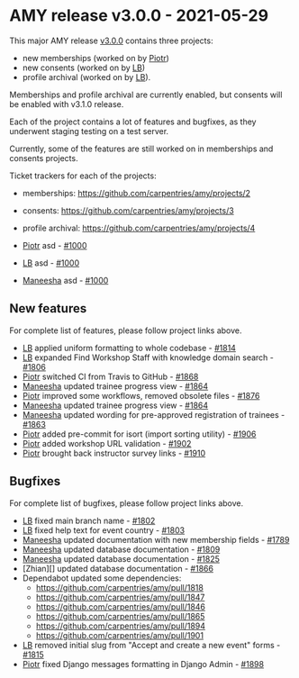 # AMY release v3.0.0 - 2021-05-29

This major AMY release [v3.0.0][] contains three projects:

* new memberships (worked on by [Piotr][])
* new consents (worked on by [LB][])
* profile archival (worked on by [LB][]).

Memberships and profile archival are currently enabled, but consents will be
enabled with v3.1.0 release.

Each of the project contains a lot of features and bugfixes, as they
underwent staging testing on a test server.

Currently, some of the features are still worked on in memberships and
consents projects.

Ticket trackers for each of the projects:

* memberships: https://github.com/carpentries/amy/projects/2
* consents: https://github.com/carpentries/amy/projects/3
* profile archival: https://github.com/carpentries/amy/projects/4

* [Piotr][] asd - [#1000](https://github.com/carpentries/amy/pull/1000)
* [LB][] asd - [#1000](https://github.com/carpentries/amy/pull/1000)
* [Maneesha][] asd - [#1000](https://github.com/carpentries/amy/pull/1000)

## New features

For complete list of features, please follow project links above.

* [LB][] applied uniform formatting to whole codebase - [#1814](https://github.com/carpentries/amy/pull/1814)
* [LB][] expanded Find Workshop Staff with knowledge domain search - [#1806](https://github.com/carpentries/amy/pull/1806)
* [Piotr][] switched CI from Travis to GitHub - [#1868](https://github.com/carpentries/amy/pull/1868)
* [Maneesha][] updated trainee progress view - [#1864](https://github.com/carpentries/amy/pull/1864)
* [Piotr][] improved some workflows, removed obsolete files - [#1876](https://github.com/carpentries/amy/pull/1876)
* [Maneesha][] updated trainee progress view - [#1864](https://github.com/carpentries/amy/pull/1864)
* [Maneesha][] updated wording for pre-approved registration of trainees - [#1863](https://github.com/carpentries/amy/pull/1863)
* [Piotr][] added pre-commit for isort (import sorting utility) - [#1906](https://github.com/carpentries/amy/pull/1906)
* [Piotr][] added workshop URL validation - [#1902](https://github.com/carpentries/amy/pull/1902)
* [Piotr][] brought back instructor survey links - [#1910](https://github.com/carpentries/amy/pull/1910)

## Bugfixes

For complete list of bugfixes, please follow project links above.

* [LB][] fixed main branch name - [#1802](https://github.com/carpentries/amy/pull/1802)
* [LB][] fixed help text for event country - [#1803](https://github.com/carpentries/amy/pull/1803)
* [Maneesha][] updated documentation with new membership fields - [#1789](https://github.com/carpentries/amy/pull/1789)
* [Maneesha][] updated database documentation - [#1809](https://github.com/carpentries/amy/pull/1809)
* [Maneesha][] updated database documentation - [#1825](https://github.com/carpentries/amy/pull/1825)
* [Zhian][] updated database documentation - [#1866](https://github.com/carpentries/amy/pull/1866)
* Dependabot updated some dependencies:
    * https://github.com/carpentries/amy/pull/1818
    * https://github.com/carpentries/amy/pull/1847
    * https://github.com/carpentries/amy/pull/1846
    * https://github.com/carpentries/amy/pull/1865
    * https://github.com/carpentries/amy/pull/1894
    * https://github.com/carpentries/amy/pull/1901
* [LB][] removed initial slug from "Accept and create a new event" forms - [#1815](https://github.com/carpentries/amy/pull/1815)
* [Piotr][] fixed Django messages formatting in Django Admin - [#1898](https://github.com/carpentries/amy/pull/1898)


[v3.0.0]: https://github.com/carpentries/amy/milestone/77
[Piotr]: https://github.com/pbanaszkiewicz
[LB]: https://github.com/lauryndbrown
[Maneesha]: https://github.com/maneesha
